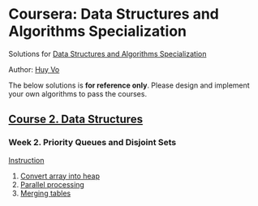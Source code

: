 # Coursera: Data Structures and Algorithms Specialization
Solutions for [Data Structures and Algorithms Specialization](https://www.coursera.org/specializations/data-structures-algorithms)

Author: [Huy Vo](https:///www.github.io/huyvohcmc)

The below solutions is **for reference only**. Please design and implement your own algorithms to pass the courses.




## [Course 2. Data Structures](https://www.coursera.org/learn/data-structures/)

### Week 2. Priority Queues and Disjoint Sets
[Instruction](https://github.com/huyvohcmc/coursera-dsa/blob/master/data-structures/Starters%20PA2/_bef36cc5a64d08ee09d3da280ab6784f_Programming-Assignment-2.pdf)
  1. [Convert array into heap](https://github.com/huyvohcmc/coursera-dsa/blob/master/data-structures/Starters%20PA2/build_heap.py)
  2. [Parallel processing](https://github.com/huyvohcmc/coursera-dsa/blob/master/data-structures/Starters%20PA2/job_queue.py)
  3. [Merging tables](https://github.com/huyvohcmc/coursera-dsa/blob/master/data-structures/Starters%20PA2/merging_tables.py)


